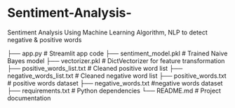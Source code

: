 # Sentiment-Analysis-
Sentiment Analysis Using Machine Learning Algorithm, NLP to detect negative &amp; positive words

├── app.py # Streamlit app code
├── sentiment_model.pkl # Trained Naive Bayes model
├── vectorizer.pkl # DictVectorizer for feature transformation
├── positive_words_list.txt # 	Cleaned positive word list 
├── negative_words_list.txt #	Cleaned negative word list 
├── positive_words.txt # positive words dataset
├── negative_words.txt #negative words dataset
├── requirements.txt # Python dependencies
└── README.md # Project documentation
